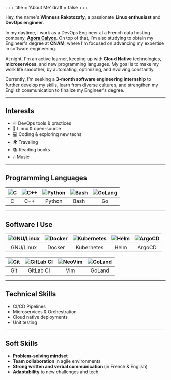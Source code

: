 +++
title = 'About Me'
draft = false
+++

Hey, the name's **Winness Rakotozafy**, a passionate **Linux enthusiast** and **DevOps engineer**.

In my daytime, I work as a DevOps Engineer at a French data hosting company, **[Agora Calyce](https://www.agoracalyce.com/)**. On top of that, I'm also studying to obtain my Engineer's degree at **CNAM**, where I'm focused on advancing my expertise in software engineering.

At night, I'm an active learner, keeping up with **Cloud Native** technologies, **microservices**, and new programming languages. My goal is to make my work life smoother, by automating, optimizing, and evolving constantly.

Currently, I’m seeking a **3-month software engineering internship** to further develop my skills, learn from diverse cultures, and strengthen my English communication to finalize my Engineer's degree.

---

## Interests

- ♾️ DevOps tools & practices
- 🐧 Linux & open-source
- 💻 Coding & exploring new techs
- 🌍 Traveling
- 📚 Reading books 
- 🎶 Music

---

## Programming Languages

| ![C](/icons/C.svg) | ![C++](/icons/C++.svg) | ![Python](/icons/python.svg) | ![Bash](/icons/bash.svg) | ![GoLang](/icons/Go.svg) |
| :---: | :---: | :---: | :---: | :---: |
| C | C++ | Python | Bash | Go |

---

## Software I Use
| ![GNU/Linux](/icons/Linux.svg) | ![Docker](/icons/Docker.svg) | ![Kubernetes](/icons/kubernetes.svg) | ![Helm](/icons/helm.svg) | ![ArgoCD](/icons/argo-color.svg) |
| :---: | :---: | :---: | :---: | :---: |
| GNU/Linux | Docker | Kubernetes | Helm | ArgoCD |

| ![Git](/icons/Git.svg) | ![GitLab CI](/icons/GitLab.svg) | ![NeoVim](/icons/Vim.svg) | ![GoLand](/icons/GoLand.svg) |
| :---: | :---: | :---: | :---: | 
| Git | GitLab CI | Vim | GoLand |
---

## Technical Skills
- CI/CD Pipelines
- Microservices & Orchestration
- Cloud native deployments
- Unit testing

---

## Soft Skills
- **Problem-solving mindset**
- **Team collaboration** in agile environments
- **Strong written and verbal communication** (in French & English)
- **Adaptability** to new challenges and tech
